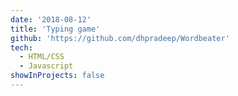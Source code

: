 ```yaml
---
date: '2018-08-12'
title: 'Typing game'
github: 'https://github.com/dhpradeep/Wordbeater'
tech:
  - HTML/CSS
  - Javascript
showInProjects: false
---
```

